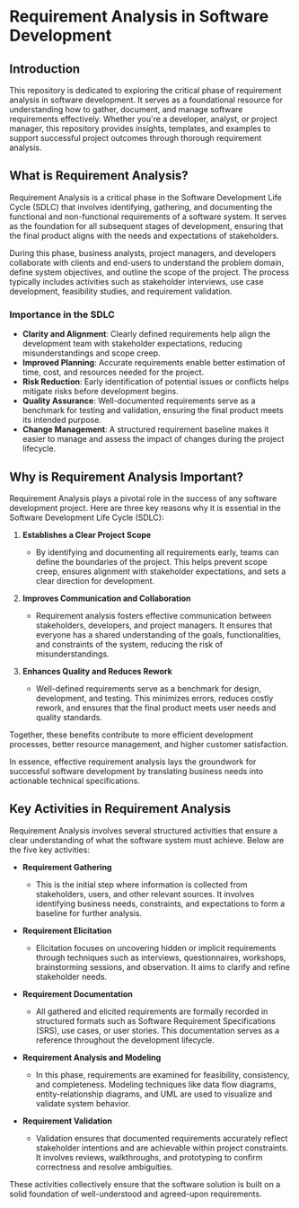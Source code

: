 # Requirement Analysis in Software Development

## Introduction

This repository is dedicated to exploring the critical phase of requirement analysis in software development. It serves as a foundational resource for understanding how to gather, document, and manage software requirements effectively. Whether you're a developer, analyst, or project manager, this repository provides insights, templates, and examples to support successful project outcomes through thorough requirement analysis.

## What is Requirement Analysis?

Requirement Analysis is a critical phase in the Software Development Life Cycle (SDLC) that involves identifying, gathering, and documenting the functional and non-functional requirements of a software system. It serves as the foundation for all subsequent stages of development, ensuring that the final product aligns with the needs and expectations of stakeholders.

During this phase, business analysts, project managers, and developers collaborate with clients and end-users to understand the problem domain, define system objectives, and outline the scope of the project. The process typically includes activities such as stakeholder interviews, use case development, feasibility studies, and requirement validation.

### Importance in the SDLC

- **Clarity and Alignment**: Clearly defined requirements help align the development team with stakeholder expectations, reducing misunderstandings and scope creep.
- **Improved Planning**: Accurate requirements enable better estimation of time, cost, and resources needed for the project.
- **Risk Reduction**: Early identification of potential issues or conflicts helps mitigate risks before development begins.
- **Quality Assurance**: Well-documented requirements serve as a benchmark for testing and validation, ensuring the final product meets its intended purpose.
- **Change Management**: A structured requirement baseline makes it easier to manage and assess the impact of changes during the project lifecycle.

## Why is Requirement Analysis Important?

Requirement Analysis plays a pivotal role in the success of any software development project. Here are three key reasons why it is essential in the Software Development Life Cycle (SDLC):

1. **Establishes a Clear Project Scope**
   - By identifying and documenting all requirements early, teams can define the boundaries of the project. This helps prevent scope creep, ensures alignment with stakeholder expectations, and sets a clear direction for development.

2. **Improves Communication and Collaboration**
   - Requirement analysis fosters effective communication between stakeholders, developers, and project managers. It ensures that everyone has a shared understanding of the goals, functionalities, and constraints of the system, reducing the risk of misunderstandings.

3. **Enhances Quality and Reduces Rework**
   - Well-defined requirements serve as a benchmark for design, development, and testing. This minimizes errors, reduces costly rework, and ensures that the final product meets user needs and quality standards.

Together, these benefits contribute to more efficient development processes, better resource management, and higher customer satisfaction.


In essence, effective requirement analysis lays the groundwork for successful software development by translating business needs into actionable technical specifications.
## Key Activities in Requirement Analysis

Requirement Analysis involves several structured activities that ensure a clear understanding of what the software system must achieve. Below are the five key activities:

- **Requirement Gathering**
  - This is the initial step where information is collected from stakeholders, users, and other relevant sources. It involves identifying business needs, constraints, and expectations to form a baseline for further analysis.

- **Requirement Elicitation**
  - Elicitation focuses on uncovering hidden or implicit requirements through techniques such as interviews, questionnaires, workshops, brainstorming sessions, and observation. It aims to clarify and refine stakeholder needs.

- **Requirement Documentation**
  - All gathered and elicited requirements are formally recorded in structured formats such as Software Requirement Specifications (SRS), use cases, or user stories. This documentation serves as a reference throughout the development lifecycle.

- **Requirement Analysis and Modeling**
  - In this phase, requirements are examined for feasibility, consistency, and completeness. Modeling techniques like data flow diagrams, entity-relationship diagrams, and UML are used to visualize and validate system behavior.

- **Requirement Validation**
  - Validation ensures that documented requirements accurately reflect stakeholder intentions and are achievable within project constraints. It involves reviews, walkthroughs, and prototyping to confirm correctness and resolve ambiguities.

These activities collectively ensure that the software solution is built on a solid foundation of well-understood and agreed-upon requirements.



